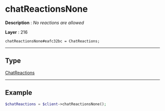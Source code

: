 # chatReactionsNone

**Description** : *No reactions are allowed*

**Layer** : 216

```tl
chatReactionsNone#eafc32bc = ChatReactions;
```

---

## Type

[ChatReactions](type/ChatReactions)

---

## Example

```php
$chatReactions = $client->chatReactionsNone();
```